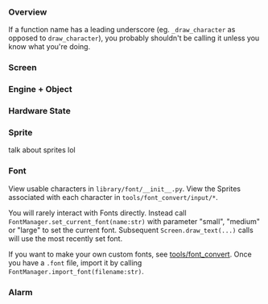 ### Overview
If a function name has a leading underscore (eg. `_draw_character` as opposed to `draw_character`), you probably shouldn't be calling it unless you know what you're doing. 
### Screen
### Engine + Object
### Hardware State
### Sprite
talk about sprites lol
### Font
View usable characters in `library/font/__init__.py`.
View the Sprites associated with each character in `tools/font_convert/input/*`.

You will rarely interact with Fonts directly. Instead call `FontManager.set_current_font(name:str)` with parameter "small", "medium" or "large" to set the current font. Subsequent `Screen.draw_text(...)` calls will use the most recently set font.

If you want to make your own custom fonts, see [tools/font_convert](TOOLS#font-convert). Once you have a  `.font` file, import it by calling `FontManager.import_font(filename:str)`.

### Alarm
